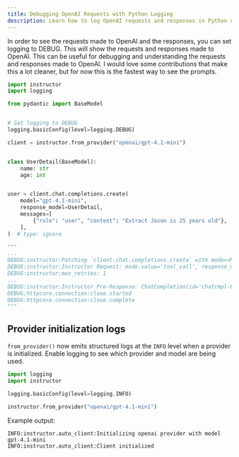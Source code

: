 ```yaml
---
title: Debugging OpenAI Requests with Python Logging
description: Learn how to log OpenAI requests and responses in Python using DEBUG level logging for efficient debugging.
---
```


In order to see the requests made to OpenAI and the responses, you can set logging to DEBUG. This will show the requests and responses made to OpenAI. This can be useful for debugging and understanding the requests and responses made to OpenAI. I would love some contributions that make this a lot cleaner, but for now this is the fastest way to see the prompts.

```python
import instructor
import logging

from pydantic import BaseModel


# Set logging to DEBUG
logging.basicConfig(level=logging.DEBUG)

client = instructor.from_provider("openai/gpt-4.1-mini")


class UserDetail(BaseModel):
    name: str
    age: int


user = client.chat.completions.create(
    model="gpt-4.1-mini",
    response_model=UserDetail,
    messages=[
        {"role": "user", "content": "Extract Jason is 25 years old"},
    ],
)  # type: ignore

"""
...
DEBUG:instructor:Patching `client.chat.completions.create` with mode=<Mode.TOOLS: 'tool_call'>
DEBUG:instructor:Instructor Request: mode.value='tool_call', response_model=<class '__main__.UserDetail'>, new_kwargs={'model': 'gpt-4.1-mini', 'messages': [{'role': 'user', 'content': 'Extract Jason is 25 years old'}], 'tools': [{'type': 'function', 'function': {'name': 'UserDetail', 'description': 'Correctly extracted `UserDetail` with all the required parameters with correct types', 'parameters': {'properties': {'name': {'title': 'Name', 'type': 'string'}, 'age': {'title': 'Age', 'type': 'integer'}}, 'required': ['age', 'name'], 'type': 'object'}}}], 'tool_choice': {'type': 'function', 'function': {'name': 'UserDetail'}}}
DEBUG:instructor:max_retries: 1
...
DEBUG:instructor:Instructor Pre-Response: ChatCompletion(id='chatcmpl-8zBxMxsOqm5Sj6yeEI38PnU2r6ncC', choices=[Choice(finish_reason='stop', index=0, logprobs=None, message=ChatCompletionMessage(content=None, role='assistant', function_call=None, tool_calls=[ChatCompletionMessageToolCall(id='call_E1cftF5U0zEjzIbWt3q0ZLbN', function=Function(arguments='{"name":"Jason","age":25}', name='UserDetail'), type='function')]))], created=1709594660, model='gpt-4.1-mini-0125', object='chat.completion', system_fingerprint='fp_2b778c6b35', usage=CompletionUsage(completion_tokens=9, prompt_tokens=81, total_tokens=90))
DEBUG:httpcore.connection:close.started
DEBUG:httpcore.connection:close.complete
"""
```

## Provider initialization logs

`from_provider()` now emits structured logs at the `INFO` level when a provider
is initialized. Enable logging to see which provider and model are being used.

```python
import logging
import instructor

logging.basicConfig(level=logging.INFO)

instructor.from_provider("openai/gpt-4.1-mini")
```

Example output:

```
INFO:instructor.auto_client:Initializing openai provider with model gpt-4.1-mini
INFO:instructor.auto_client:Client initialized
```
